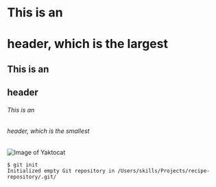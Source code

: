 # This is an <h1> header, which is the largest
## This is an <h2> header
###### This is an <h6> header, which is the smallest

![Image of Yaktocat](https://octodex.github.com/images/yaktocat.png)
 
```
$ git init
Initialized empty Git repository in /Users/skills/Projects/recipe-repository/.git/
```
